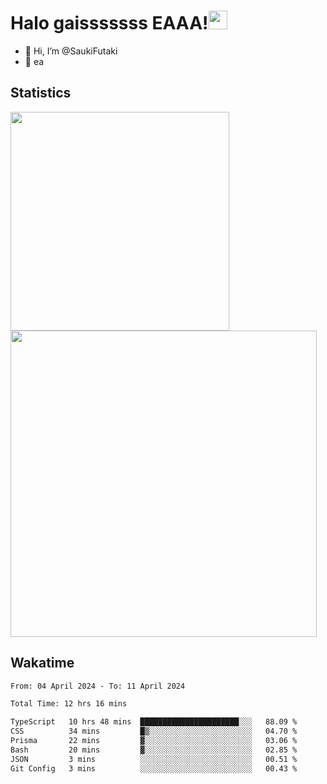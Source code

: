 # Halo  gaisssssss EAAA!<img src="https://media.giphy.com/media/hvRJCLFzcasrR4ia7z/giphy.gif" width="30">

- 👋 Hi, I’m @SaukiFutaki
-  👀 ea 
 
## Statistics

<div>
  
  <img src="https://github-readme-stats.vercel.app/api/top-langs/?username=SaukiFutaki&theme=vue-dark&show_icons=true&hide_border=true&layout=compact" width="350">
  <img src="https://github-readme-streak-stats.herokuapp.com/?user=SaukiFutaki&theme=vue-dark&hide_border=true" width="490">
</div>



## Wakatime

<!--START_SECTION:waka-->

```txt
From: 04 April 2024 - To: 11 April 2024

Total Time: 12 hrs 16 mins

TypeScript   10 hrs 48 mins  ██████████████████████░░░   88.09 %
CSS          34 mins         █▒░░░░░░░░░░░░░░░░░░░░░░░   04.70 %
Prisma       22 mins         ▓░░░░░░░░░░░░░░░░░░░░░░░░   03.06 %
Bash         20 mins         ▓░░░░░░░░░░░░░░░░░░░░░░░░   02.85 %
JSON         3 mins          ░░░░░░░░░░░░░░░░░░░░░░░░░   00.51 %
Git Config   3 mins          ░░░░░░░░░░░░░░░░░░░░░░░░░   00.43 %
```

<!--END_SECTION:waka-->


